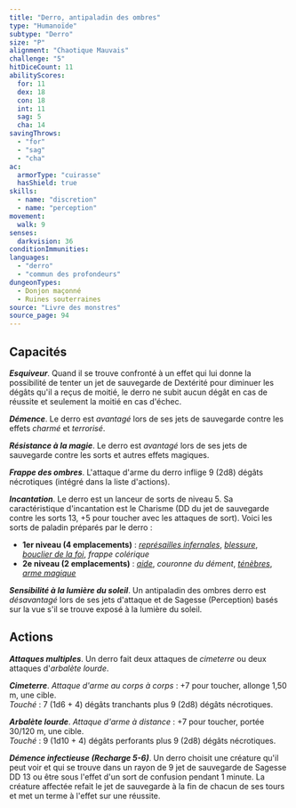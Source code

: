 ```yaml
---
title: "Derro, antipaladin des ombres"
type: "Humanoïde"
subtype: "Derro"
size: "P"
alignment: "Chaotique Mauvais"
challenge: "5"
hitDiceCount: 11
abilityScores:
  for: 11
  dex: 18
  con: 18
  int: 11
  sag: 5
  cha: 14
savingThrows:
  - "for"
  - "sag"
  - "cha"
ac:
  armorType: "cuirasse"
  hasShield: true
skills:
  - name: "discretion"
  - name: "perception"
movement:
  walk: 9
senses:
  darkvision: 36
conditionImmunities:
languages:
  - "derro"
  - "commun des profondeurs"
dungeonTypes:
  - Donjon maçonné
  - Ruines souterraines
source: "Livre des monstres"
source_page: 94
---
```

## Capacités
_**Esquiveur**_. Quand il se trouve confronté à un effet qui lui donne la possibilité de tenter un jet de sauvegarde de Dextérité pour diminuer les dégâts qu'il a reçus de moitié, le derro ne subit aucun dégât en cas de réussite et seulement la moitié en cas d'échec.

_**Démence**_. Le derro est _avantagé_ lors de ses jets de sauvegarde contre les effets _charmé_ et _terrorisé_.

_**Résistance à la magie**_. Le derro est _avantagé_ lors de ses jets de sauvegarde contre les sorts et autres effets magiques.

_**Frappe des ombres**_. L'attaque d'arme du derro inflige 9 (2d8) dégâts nécrotiques (intégré dans la liste d'actions).

_**Incantation**_. Le derro est un lanceur de sorts de niveau 5. Sa caractéristique d'incantation est le Charisme (DD du jet de sauvegarde contre les sorts 13, +5 pour toucher avec les attaques de sort). Voici les sorts de paladin préparés par le derro :
* **1er niveau (4 emplacements)** : [_représailles infernales_](/grimoire/represailles-infernales/), [_blessure_](/grimoire/blessure/), [_bouclier de la foi_](/grimoire/bouclier-de-la-foi/), _frappe colérique_
* **2e niveau (2 emplacements)** : [_aide_](/grimoire/aide/), _couronne du dément_, [_ténèbres_](/grimoire/tenebres/), [_arme magique_](/grimoire/arme-magique/)

_**Sensibilité à la lumière du soleil**_. Un antipaladin des ombres derro est _désavantagé_ lors de ses jets d'attaque et de Sagesse (Perception) basés sur la vue s'il se trouve exposé à la lumière du soleil.

## Actions
_**Attaques multiples**_. Un derro fait deux attaques de _cimeterre_ ou deux attaques d'_arbalète lourde_.

_**Cimeterre**_. _Attaque d'arme au corps à corps_ : +7 pour toucher, allonge 1,50 m, une cible.  
_Touché_ : 7 (1d6 + 4) dégâts tranchants plus 9 (2d8) dégâts nécrotiques.

_**Arbalète lourde**_. _Attaque d'arme à distance_ : +7 pour toucher, portée 30/120 m, une cible.  
_Touché_ : 9 (1d10 + 4) dégâts perforants plus 9 (2d8) dégâts nécrotiques.

_**Démence infectieuse (Recharge 5-6)**_. Un derro choisit une créature qu'il peut voir et qui se trouve dans un rayon de 9 jet de sauvegarde de Sagesse DD 13 ou être sous l'effet d'un sort de confusion pendant 1 minute. La créature affectée refait le jet de sauvegarde à la fin de chacun de ses tours et met un terme à l'effet sur une réussite.
